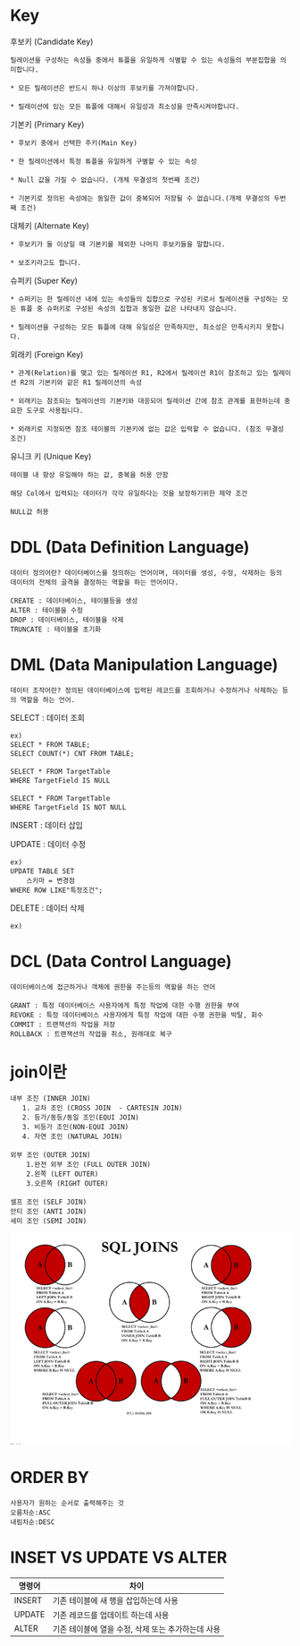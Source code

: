 # Key

후보키 (Candidate Key)

    릴레이션을 구성하는 속성들 중에서 튜플을 유일하게 식별할 수 있는 속성들의 부분집합을 의미합니다. 

    * 모든 릴레이션은 반드시 하나 이상의 후보키를 가져야합니다.

    * 릴레이션에 있는 모든 튜플에 대해서 유일성과 최소성을 만족시켜야합니다.

기본키 (Primary Key)    
    
    * 후보키 중에서 선택한 주키(Main Key)

    * 한 릴레이션에서 특정 튜플을 유일하게 구별할 수 있는 속성

    * Null 값을 가질 수 없습니다. (개체 무결성의 첫번째 조건)

    * 기본키로 정의된 속성에는 동일한 값이 중복되어 저장될 수 없습니다.(개체 무결성의 두번째 조건)

대체키 (Alternate Key)
    
    * 후보키가 둘 이상일 때 기본키를 제외한 나머지 후보키들을 말합니다.

    * 보조키라고도 합니다.

슈퍼키 (Super Key)

    * 슈퍼키는 한 릴레이션 내에 있는 속성들의 집합으로 구성된 키로서 릴레이션을 구성하는 모든 튜플 중 슈퍼키로 구성된 속성의 집합과 동일한 값은 나타내지 않습니다. 

    * 릴레이션을 구성하는 모든 튜플에 대해 유일성은 만족하지만, 최소성은 만족시키지 못합니다.

외래키 (Foreign Key)

    * 관계(Relation)를 맺고 있는 릴레이션 R1, R2에서 릴레이션 R1이 참조하고 있는 릴레이션 R2의 기본키와 같은 R1 릴레이션의 속성

    * 외래키는 참조되는 릴레이션의 기본키와 대응되어 릴레이션 간에 참조 관계를 표현하는데 중요한 도구로 사용됩니다.

    * 외래키로 지정되면 참조 테이블의 기본키에 없는 값은 입력할 수 없습니다. (참조 무결성 조건)

유니크 키 (Unique Key)

    테이블 내 항상 유일해야 하는 값, 중복을 허용 안함

    해당 Col에서 입력되는 데이터가 각각 유일하다는 것을 보장하기위한 제약 조건

    NULL값 허용

# DDL (Data Definition Language)

    데이터 정의어란? 데이터베이스를 정의하는 언어이며, 데이터를 생성, 수정, 삭제하는 등의 데이터의 전체의 골격을 결정하는 역할을 하는 언어이다.

    CREATE : 데이터베이스, 테이블등을 생성
    ALTER : 테이블을 수정
    DROP : 데이터베이스, 테이블을 삭제
    TRUNCATE : 테이블을 초기화

# DML (Data Manipulation Language) 

    데이터 조작어란? 정의된 데이터베이스에 입력된 레코드를 조회하거나 수정하거나 삭제하는 등의 역할을 하는 언어.

SELECT : 데이터 조회

    ex)
    SELECT * FROM TABLE;
    SELECT COUNT(*) CNT FROM TABLE;

    SELECT * FROM TargetTable
    WHERE TargetField IS NULL

    SELECT * FROM TargetTable
    WHERE TargetField IS NOT NULL

INSERT : 데이터 삽입

UPDATE : 데이터 수정

    ex)
    UPDATE TABLE SET 
        스키마 = 변경점
    WHERE ROW LIKE"특정조건";

DELETE : 데이터 삭제

    ex)
    
    

# DCL (Data Control Language) 

    데이터베이스에 접근하거나 객체에 권한을 주는등의 역할을 하는 언어

    GRANT : 특정 데이터베이스 사용자에게 특정 작업에 대한 수행 권한을 부여
    REVOKE : 특정 데이터베이스 사용자에게 특정 작업에 대한 수행 권한을 박탈, 회수
    COMMIT : 트랜잭션의 작업을 저장
    ROLLBACK : 트랜잭션의 작업을 취소, 원래대로 복구

# join이란


    내부 조진 (INNER JOIN)
       1. 교차 조인 (CROSS JOIN  - CARTESIN JOIN)
       2. 등가/동등/동일 조인(EQUI JOIN)
       3. 비등가 조인(NON-EQUI JOIN)
       4. 자연 조인 (NATURAL JOIN)

    외부 조인 (OUTER JOIN)
        1.완전 외부 조인 (FULL OUTER JOIN)
        2.왼쪽 (LEFT OUTER)
        3.오른쪽 (RIGHT OUTER)

    셀프 조인 (SELF JOIN)
    안티 조인 (ANTI JOIN)
    세미 조인 (SEMI JOIN)


![join](./img/join.png)

# ORDER BY 

    사용자가 원하는 순서로 출력해주는 것
    오름차순:ASC
    내림차순:DESC

# INSET VS UPDATE VS ALTER

|명령어|차이|
|---|---|
|INSERT|기존 테이블에 새 행을 삽입하는데 사용|
|UPDATE|기존 레코드를 업데이트 하는데 사용|
|ALTER|기존 테이블에 열을 수정, 삭제 또는 추가하는데 사용|

